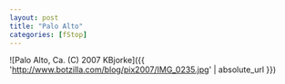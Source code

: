 ```yaml
---
layout: post
title: "Palo Alto"
categories: [fStop]
---
```



![Palo Alto, Ca. (C) 2007 KBjorke]({{ 'http://www.botzilla.com/blog/pix2007/IMG_0235.jpg' | absolute_url }})


